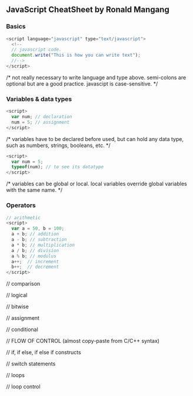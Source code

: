 ## JavaScript CheatSheet by Ronald Mangang

### Basics

```js
<script language="javascript" type="text/javascript">
  <!--
  // javascript code.
  document.write("This is how you can write text");
  //-->
</script>
```

/* not really necessary to write language and type above.
   semi-colons are optional but are a good practice.
   javascipt is case-sensitive.
*/

### Variables & data types

```js
<script>
  var num; // declaration
  num = 5; // assignment
</script>
```

/* variables have to be declared before used, but can hold
   any data type, such as numbers, strings, booleans, etc.
*/

```js
<script>
  var num = 5;
  typeof(num); // to see its datatype
</script>
```

/* variables can be global or local.
   local variables override global variables with the same name.
*/

### Operators

```js
// arithmetic
<script>
  var a = 50, b = 100;
  a + b; // addition
  a - b; // subtraction
  a * b; // multiplication
  a / b; // division
  a % b; // modulus
  a++;  // increment
  b++;  // decrement
</script>
```

// comparison
<script>
  var a = 50, b = 100;
  a == b; // equal
  a != b; // not equal
  a > b; // greater than
  a < b; // less than
  a >= b; // greater than or equal to
  a <= b; // less than or equal to
</script>

// logical
<script>
  var a = 1, b = 0;
  a && b; // logical AND
  a || b; // logical OR
  !a; // logical NOT
</script>

// bitwise
<script>
  var a = 5, b = 7;
  a & b; // bitwise AND
  a | b; // bitwise OR
  a ^ b; // bitwise XOR
  ~a; // bitwise NOT
  a << 1; // left shift
  a >> 1; // right shift
  a >>> 1; // right shift with zero
</script>

// assignment
<script>
  var a = 5;
  a += 5; // add and assign
  a -= 5; // subtract and assign
  a *= 5; // multiply and assign
  a /= 5; // divide and assign
  a %= 5; // modulus and assign
  // the same logic applies to bitwise operators as well.
</script>

// conditional
<script>
  var x = (condition) ? this_value_if_true : else_this_value ;
</script>

// FLOW OF CONTROL (almost copy-paste from C/C++ syntax)

// if, if else, if else if constructs
<script>
  
  if (condition) {
    do_this;
  }

  if (condition) {
    do_this;
  } else {
    do_this;
  }

  if (condition) {
    do_this;
  } else if (condition) {
    do_this;
  } else {
    do_this;
  }

</script>

// switch statements
<script>
  
  switch (expression) {
    case value_1:
      do_this;
      break;
    case value_2:
      do_this;
      break;
    default:
      do_this;
  }

</script>

// loops
<script>
  
  while (condition) {
    do_this;
  }

  do {
    do_this;
  } while (condition);

  for (init, test, update) {
    do_this;
  }

  for (x in object) {
    do_this; // repeat for each element/property in the object
  }

</script>

// loop control
<script>

  break;
  continue;
  
</script>
